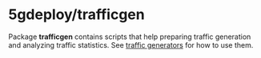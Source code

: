# 5gdeploy/trafficgen

Package **trafficgen** contains scripts that help preparing traffic generation and analyzing traffic statistics.
See [traffic generators](../docs/trafficgen.md) for how to use them.
